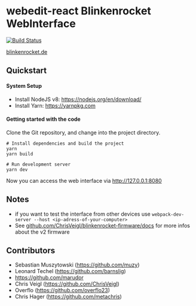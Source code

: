 # webedit-react  Blinkenrocket WebInterface

[![Build Status](https://travis-ci.org/blinkenrocket/webedit-react.svg?branch=master)](https://travis-ci.org/blinkenrocket/webedit-react)

[blinkenrocket.de](http://blinkenrocket.de/)


## Quickstart

#### System Setup

* Install NodeJS v8: https://nodejs.org/en/download/
* Install Yarn: https://yarnpkg.com

#### Getting started with the code

Clone the Git repository, and change into the project directory.

    # Install dependencies and build the project
    yarn
    yarn build

    # Run development server
    yarn dev

Now you can access the web interface via http://127.0.0.1:8080


## Notes

* if you want to test the interface from other devices use `webpack-dev-server --host <ip-adress-of-your-computer>`
* See [github.com/ChrisVeigl/blinkenrocket-firmware/docs](https://github.com/ChrisVeigl/blinkenrocket-firmware/tree/master/docs) for more infos about the v2 firmware


## Contributors

* Sebastian Muszytowski (https://github.com/muzy)
* Leonard Techel (https://github.com/barnslig)
* https://github.com/marudor
* Chris Veigl (https://github.com/ChrisVeigl)
* Overflo (https://github.com/overflo23)
* Chris Hager (https://github.com/metachris)
